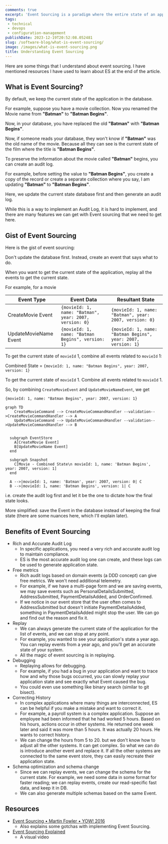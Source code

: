 ```yaml
---
comments: true
excerpt: 'Event Sourcing is a paradigm where the entire state of an application is derived by replaying a series of events, providing benefits such as accurate auditing and schema flexibility.' 
tags:
 - technical
 - devops
 - configuration-management
publishDate: 2023-12-19T20:52:08.052481
slug: /software-blog/what-is-event-sourcing/
image: /images/what-is-event-sourcing.png
title: Understanding Event Sourcing
---
```


Here are some things that I understand about event sourcing. I have mentioned resources I have used to learn about ES at the end of the article.

## What is Event Sourcing?

By default, we keep the current state of the application in the database.

For example, suppose you have a movie collection. Now you renamed the Movie name from **"Batman"** to **"Batman Begins"**.

Now, in your database, you have replaced the old **"Batman"** with **"Batman Begins"**.

Now, if someone reads your database, they won't know if **"Batman"** was the old name of the movie. Because all they can see is the current state of the film where the title is **"Batman Begins"**.

To preserve the information about the movie called **"Batman"** begins, you can create an audit log.

For example, before setting the value to **"Batman Begins"**, you create a copy of the record or create a separate collection where you say, I am updating **"Batman"** to **"Batman Begins"**.

Here, we update the current state database first and then generate an audit log.

While this is a way to implement an Audit Log, it is hard to implement, and there are many features we can get with Event sourcing that we need to get here.

## Gist of Event Sourcing

Here is the gist of event sourcing:

Don't update the database first. Instead, create an event that says what to do.

When you want to get the current state of the application, replay all the events to get the current state.

For example, for a movie

| Event Type              | Event Data                                       | Resultant State                                   |
|-------------------------|--------------------------------------------------|---------------------------------------------------|
| CreateMovie Event       | `{movieId: 1, name: "Batman", year: 2007, version: 0}` | `{movieId: 1, name: "Batman", year: 2007, version: 0}` |
| UpdateMovieName Event   | `{movieId: 1, name: "Batman Begins", version: 1}`  | `{movieId: 1, name: "Batman Begins", year: 2007, version: 1}` |

To get the current state of `movieId` 1, combine all events related to `movieId` 1:

Combined State = `{movieId: 1, name: "Batman Begins", year: 2007, version: 1}`

To get the current state of `movieId` 1. Combine all events related to `movieId` 1.

So, by combining `CreateMovieEvent` and `UpdateMovieNameEvent`, we get

`{movieId: 1, name: "Batman Begins", year: 2007, version: 1}`

```mermaid
graph TD
    CreateMovieCommand --> CreateMovieCommandHandler --validation-->CreateMovieCommandHandler --> A
    UpdateMovieCommand --> UpdateMovieCommandHandler --validation-->UpdateMovieCommandHandler --> B


  subgraph EventStore
    A[CreateMovie Event]
    B[UpdateMovieName Event]
  end

  subgraph Snapshot
    C[Movie - Combined State\n movieId: 1, name: 'Batman Begins', year: 2007, version: 1]
  end

  A -->|movieId: 1, name: 'Batman', year: 2007, version: 0| C
  B -->|movieId: 1, name: 'Batman Begins', version: 1| C
```

i.e. create the audit log first and let it be the one to dictate how the final state looks.

More simplified: save the Event in the database instead of keeping the final state (there are some nuances here, which I'll explain later).

## Benefits of Event Sourcing

- Rich and Accurate Audit Log
  - In specific applications, you need a very rich and accurate audit log to maintain compliance.
  - ES is the most accurate audit log one can create, and these logs can be used to generate application state.
- Free metrics
  - Rich audit logs based on domain events (a DDD concept) can give free metrics. We won't need additional telemetry.
  - For example, if we have a multi-page form and we are saving events, we may save events such as PersonalDetailsSubmitted, AddressSubmitted, PaymentDetailsAdded, and OrderConfirmed.
  - If we notice in our event store that the user often comes to AddressSubmitted but doesn't initiate PaymentDetailsAdded, something in PaymentDetailsAdded might stop the user. We can go and find out the reason and fix it.
- Replay
  - We can always generate the current state of the application for the list of events, and we can stop at any point.
  - For example, you wanted to see your application's state a year ago. You can replay events from a year ago, and you'll get an accurate state of your system.
  - All the magic of event sourcing is in replaying.
- Debugging
  - Replaying allows for debugging.
  - For example, if you had a bug in your application and want to trace how and why those bugs occurred, you can slowly replay your application state and see exactly what Event caused the bug.
  - You could even use something like binary search (similar to git bisect).
- Correcting History
  - In complex applications where many things are interconnected, ES can be helpful if you make a mistake and want to correct it.
  - For example, a payroll system is a complex application. Suppose an employee had been informed that he had worked 5 hours. Based on his hours, actions occur in other systems. He returned one week later and said it was more than 5 hours. It was actually 20 hours. He wants to correct history.
  - We can change the hours from 5 to 20. but we don't know how to adjust all the other systems. It can get complex. So what we can do is introduce another event and replace it. If all the other systems are connected to the same event store, they can easily recreate their application state.
- Schema optimization and schema change
  - Since we can replay events, we can change the schema for the current state. For example, we need some data in some format for faster reading; we can replay events, create our read-specific fast data, and keep it in DB.
  - We can also generate multiple schemas based on the same Event.


## Resources

- [Event Sourcing • Martin Fowler • YOW! 2016](https://www.youtube.com/watch?v=ck7t592bvBg)
    - Also explains some gotchas with implementing Event Sourcing.
- [Event Sourcing Explained](https://www.youtube.com/watch?v=yFjzGRb8NOk)
    - A visual video